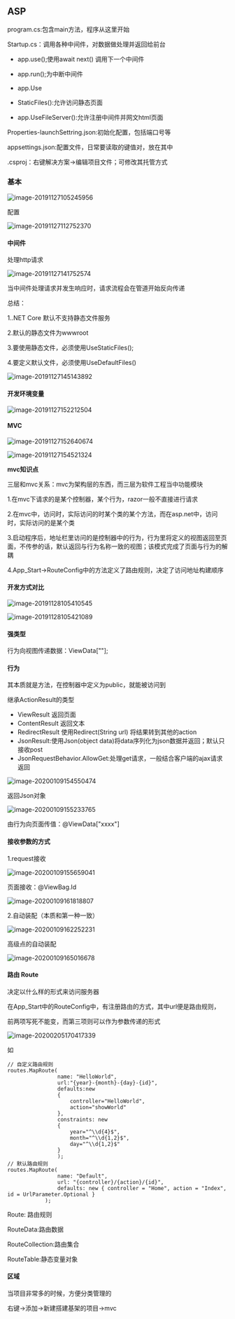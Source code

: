 ## ASP

program.cs:包含main方法，程序从这里开始

Startup.cs：调用各种中间件，对数据做处理并返回给前台

* app.use();使用await next() 调用下一个中间件

* app.run();为中断中间件
* app.Use
* StaticFiles():允许访问静态页面
* app.UseFileServer():允许注册中间件并网文html页面

Properties-launchSettring.json:初始化配置，包括端口号等

appsettings.json:配置文件，日常要读取的键值对，放在其中

.csproj：右键解决方案->编辑项目文件；可修改其托管方式

### 基本

![image-20191127105245956](C:\Users\Administrator\AppData\Roaming\Typora\typora-user-images\image-20191127105245956.png)

配置

![image-20191127112752370](C:\Users\Administrator\AppData\Roaming\Typora\typora-user-images\image-20191127112752370.png)

#### 中间件

处理http请求

![image-20191127141752574](C:\Users\Administrator\AppData\Roaming\Typora\typora-user-images\image-20191127141752574.png)

当中间件处理请求并发生响应时，请求流程会在管道开始反向传递

总结：

1..NET Core 默认不支持静态文件服务

2.默认的静态文件为wwwroot

3.要使用静态文件，必须使用UseStaticFiles();

4.要定义默认文件，必须使用UseDefaultFiles()

![image-20191127145143892](C:\Users\Administrator\AppData\Roaming\Typora\typora-user-images\image-20191127145143892.png)

#### 开发环境变量

![image-20191127152212504](C:\Users\Administrator\AppData\Roaming\Typora\typora-user-images\image-20191127152212504.png)

#### MVC

![image-20191127152640674](C:\Users\Administrator\AppData\Roaming\Typora\typora-user-images\image-20191127152640674.png)

![image-20191127154521324](C:\Users\Administrator\AppData\Roaming\Typora\typora-user-images\image-20191127154521324.png)

**mvc知识点**

三层和mvc关系：mvc为架构层的东西，而三层为软件工程当中功能模块

1.在mvc下请求的是某个控制器，某个行为，razor一般不直接进行请求

2.在mvc中，访问时，实际访问的时某个类的某个方法，而在asp.net中，访问时，实际访问的是某个类

3.启动程序后，地址栏里访问的是控制器中的行为，行为里将定义的视图返回至页面，不传参的话，默认返回与行为名称一致的视图；该模式完成了页面与行为的解耦

4.App_Start->RouteConfig中的方法定义了路由规则，决定了访问地址构建顺序

#### 开发方式对比

![image-20191128105410545](C:\Users\Administrator\AppData\Roaming\Typora\typora-user-images\image-20191128105410545.png)

![image-20191128105421089](C:\Users\Administrator\AppData\Roaming\Typora\typora-user-images\image-20191128105421089.png)

#### 强类型

行为向视图传递数据：ViewData[""];

#### 行为

其本质就是方法，在控制器中定义为public，就能被访问到

继承ActionResult的类型

* ViewResult   返回页面
* ContentResult   返回文本
* RedirectResult   使用Redirect(String url) 将结果转到其他的action
* JsonResult:使用Json(object data)将data序列化为json数据并返回；默认只接收post
* JsonRequestBehavior.AllowGet:处理get请求，一般结合客户端的ajax请求返回

![image-20200109154550474](C:\Users\Administrator\AppData\Roaming\Typora\typora-user-images\image-20200109154550474.png)

返回Json对象

![image-20200109155233765](C:\Users\Administrator\AppData\Roaming\Typora\typora-user-images\image-20200109155233765.png)



由行为向页面传值：@ViewData["xxxx"]

#### 接收参数的方式

1.request接收

![image-20200109155659041](C:\Users\Administrator\AppData\Roaming\Typora\typora-user-images\image-20200109155659041.png)

页面接收：@ViewBag.Id



![image-20200109161818807](C:\Users\Administrator\AppData\Roaming\Typora\typora-user-images\image-20200109161818807.png)

2.自动装配（本质和第一种一致）

![image-20200109162252231](C:\Users\Administrator\AppData\Roaming\Typora\typora-user-images\image-20200109162252231.png)

高级点的自动装配

![image-20200109165016678](C:\Users\Administrator\AppData\Roaming\Typora\typora-user-images\image-20200109165016678.png)

#### 路由  Route

决定以什么样的形式来访问服务器

在App_Start中的RouteConfig中，有注册路由的方式，其中url便是路由规则，

前两项写死不能变，而第三项则可以作为参数传递的形式

![image-20200205170417339](C:\Users\Administrator\AppData\Roaming\Typora\typora-user-images\image-20200205170417339.png)

如

```
// 自定义路由规则
routes.MapRoute(
                name: "HelloWorld",
                url:"{year}-{month}-{day}-{id}",
                defaults:new 
                { 
                    controller="HelloWorld",
                    action="showWorld"
                },
                constraints: new 
                {
                    year="^\\d{4}$",
                    month="^\\d{1,2}$",
                    day="^\\d{1,2}$"
                }
                );
// 默认路由规则
routes.MapRoute(
                name: "Default",
                url: "{controller}/{action}/{id}",
                defaults: new { controller = "Home", action = "Index", id = UrlParameter.Optional }
            );
```

Route:   路由规则

RouteData:路由数据 

RouteCollection:路由集合

RouteTable:静态变量对象

#### 区域 

当项目非常多的时候，方便分类管理的

右键->添加->新建搭建基架的项目->mvc